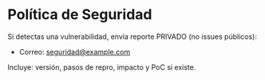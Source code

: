 # Política de Seguridad
Si detectas una vulnerabilidad, envía reporte PRIVADO (no issues públicos):
- Correo: seguridad@example.com

Incluye: versión, pasos de repro, impacto y PoC si existe.
